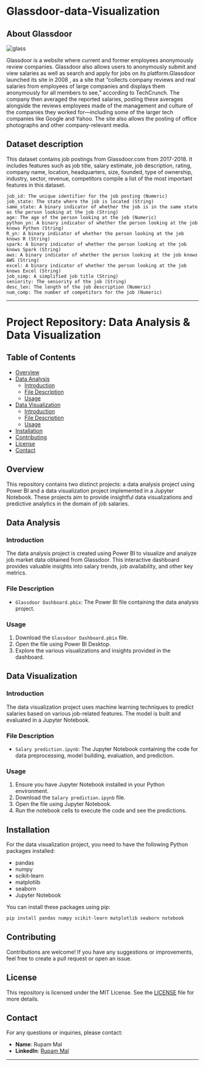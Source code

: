 # Glassdoor-data-Visualization

## About Glassdoor

![glass](https://upload.wikimedia.org/wikipedia/commons/e/e1/Glassdoor_logo.svg)

Glassdoor is a website where current and former employees anonymously review companies. Glassdoor also allows users to anonymously submit and view salaries as well as search and apply for jobs on its platform.Glassdoor launched its site in 2008 , as a site that “collects company reviews and real salaries from employees of large companies and displays them anonymously for all members to see,” according to TechCrunch. The company then averaged the reported salaries, posting these averages alongside the reviews employees made of the management and culture of the companies they worked for—including some of the larger tech companies like Google and Yahoo. The site also allows the posting of office photographs and other company-relevant media.

## Dataset description

This dataset contains job postings from Glassdoor.com from 2017-2018. It includes features such as job title, salary estimate, job description, rating, company name, location, headquarters, size, founded, type of ownership, industry, sector, revenue, competitors compile a list of the most important features in this dataset. 

```
job_id: The unique identifier for the job posting (Numeric)
job_state: The state where the job is located (String)
same_state: A binary indicator of whether the job is in the same state as the person looking at the job (String)
age: The age of the person looking at the job (Numeric)
python_yn: A binary indicator of whether the person looking at the job knows Python (String)
R_yn: A binary indicator of whether the person looking at the job knows R (String)
spark: A binary indicator of whether the person looking at the job knows Spark (String)
aws: A binary indicator of whether the person looking at the job knows AWS (String)
excel: A binary indicator of whether the person looking at the job knows Excel (String)
job_simp: A simplified job title (String)
seniority: The seniority of the job (String)
desc_len: The length of the job description (Numeric)
num_comp: The number of competitors for the job (Numeric)
```

---

# Project Repository: Data Analysis & Data Visualization

## Table of Contents
- [Overview](#overview)
- [Data Analysis](#data-analysis)
  - [Introduction](#introduction)
  - [File Description](#file-description)
  - [Usage](#usage)
- [Data Visualization](#data-visualization)
  - [Introduction](#introduction-1)
  - [File Description](#file-description-1)
  - [Usage](#usage-1)
- [Installation](#installation)
- [Contributing](#contributing)
- [License](#license)
- [Contact](#contact)

## Overview

This repository contains two distinct projects: a data analysis project using Power BI and a data visualization project implemented in a Jupyter Notebook. These projects aim to provide insightful data visualizations and predictive analytics in the domain of job salaries.

## Data Analysis

### Introduction

The data analysis project is created using Power BI to visualize and analyze job market data obtained from Glassdoor. This interactive dashboard provides valuable insights into salary trends, job availability, and other key metrics.

### File Description

- `Glassdoor Dashboard.pbix`: The Power BI file containing the data analysis project.

### Usage

1. Download the `Glassdoor Dashboard.pbix` file.
2. Open the file using Power BI Desktop.
3. Explore the various visualizations and insights provided in the dashboard.

## Data Visualization

### Introduction

The data visualization project uses machine learning techniques to predict salaries based on various job-related features. The model is built and evaluated in a Jupyter Notebook.

### File Description

- `Salary prediction.ipynb`: The Jupyter Notebook containing the code for data preprocessing, model building, evaluation, and prediction.

### Usage

1. Ensure you have Jupyter Notebook installed in your Python environment.
2. Download the `Salary prediction.ipynb` file.
3. Open the file using Jupyter Notebook.
4. Run the notebook cells to execute the code and see the predictions.

## Installation

For the data visualization project, you need to have the following Python packages installed:
- pandas
- numpy
- scikit-learn
- matplotlib
- seaborn
- Jupyter Notebook

You can install these packages using pip:

```bash
pip install pandas numpy scikit-learn matplotlib seaborn notebook
```

## Contributing

Contributions are welcome! If you have any suggestions or improvements, feel free to create a pull request or open an issue.

## License

This repository is licensed under the MIT License. See the [LICENSE](LICENSE) file for more details.

## Contact

For any questions or inquiries, please contact:
- **Name**: Rupam Mal
- **LinkedIn**: [Rupam Mal](https://www.linkedin.com/in/rupam-mal-9ba31721a/)

---

